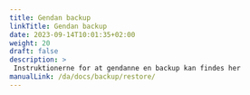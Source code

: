 ```yaml
---
title: Gendan backup
linkTitle: Gendan backup
date: 2023-09-14T10:01:35+02:00
weight: 20
draft: false
description: >
 Instruktionerne for at gendanne en backup kan findes her
manualLink: /da/docs/backup/restore/
---
```

<script>
  window.location.href = "/da/docs/backup/restore/";
</script>
